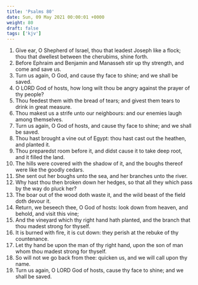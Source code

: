 ```yaml
---
title: 'Psalms 80'
date: Sun, 09 May 2021 00:00:01 +0000
weight: 80
draft: false
tags: ['kjv'] 
---
```


1. Give ear, O Shepherd of Israel, thou that leadest Joseph like a flock; thou that dwellest between the cherubims, shine forth.
2. Before Ephraim and Benjamin and Manasseh stir up thy strength, and come and save us.
3. Turn us again, O God, and cause thy face to shine; and we shall be saved.
4. O LORD God of hosts, how long wilt thou be angry against the prayer of thy people?
5. Thou feedest them with the bread of tears; and givest them tears to drink in great measure.
6. Thou makest us a strife unto our neighbours: and our enemies laugh among themselves.
7. Turn us again, O God of hosts, and cause thy face to shine; and we shall be saved.
8. Thou hast brought a vine out of Egypt: thou hast cast out the heathen, and planted it.
9. Thou preparedst room before it, and didst cause it to take deep root, and it filled the land.
10. The hills were covered with the shadow of it, and the boughs thereof were like the goodly cedars.
11. She sent out her boughs unto the sea, and her branches unto the river.
12. Why hast thou then broken down her hedges, so that all they which pass by the way do pluck her?
13. The boar out of the wood doth waste it, and the wild beast of the field doth devour it.
14. Return, we beseech thee, O God of hosts: look down from heaven, and behold, and visit this vine;
15. And the vineyard which thy right hand hath planted, and the branch that thou madest strong for thyself.
16. It is burned with fire, it is cut down: they perish at the rebuke of thy countenance.
17. Let thy hand be upon the man of thy right hand, upon the son of man whom thou madest strong for thyself.
18. So will not we go back from thee: quicken us, and we will call upon thy name.
19. Turn us again, O LORD God of hosts, cause thy face to shine; and we shall be saved.
